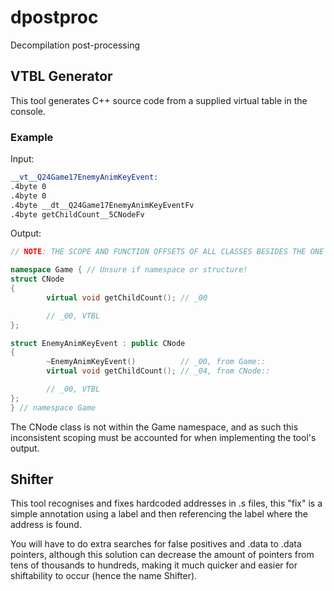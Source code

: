 # dpostproc
 Decompilation post-processing

## VTBL Generator
This tool generates C++ source code from a supplied virtual table in the console.

### Example
Input:

```asm
__vt__Q24Game17EnemyAnimKeyEvent:
.4byte 0
.4byte 0
.4byte __dt__Q24Game17EnemyAnimKeyEventFv
.4byte getChildCount__5CNodeFv
```

Output:

```cpp
// NOTE: THE SCOPE AND FUNCTION OFFSETS OF ALL CLASSES BESIDES THE ONE YOU INPUTTED MAY BE WRONG!

namespace Game { // Unsure if namespace or structure!
struct CNode
{
        virtual void getChildCount(); // _00

        // _00, VTBL
};

struct EnemyAnimKeyEvent : public CNode
{
        ~EnemyAnimKeyEvent()          // _00, from Game::
        virtual void getChildCount(); // _04, from CNode::

        // _00, VTBL
};
} // namespace Game
```

The CNode class is not within the Game namespace, and as such this inconsistent scoping must be accounted for when implementing the tool's output.

## Shifter
This tool recognises and fixes hardcoded addresses in .s files, this "fix" is a simple annotation using a label and then referencing the label where the address is found.

You will have to do extra searches for false positives and .data to .data pointers, although this solution can decrease the amount of pointers from tens of thousands to hundreds, making it much quicker and easier for shiftability to occur (hence the name Shifter).
